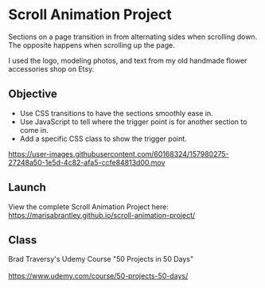 # Scroll Animation Project

Sections on a page transition in from alternating sides when scrolling down. The opposite happens when scrolling up the page.

I used the logo, modeling photos, and text from my old handmade flower accessories shop on Etsy.

## Objective
* Use CSS transitions to have the sections smoothly ease in.
* Use JavaScript to tell where the trigger point is for another section to come in.
* Add a specific CSS class to show the trigger point.

https://user-images.githubusercontent.com/60168324/157980275-27248a50-1e5d-4c82-afa5-ccfe84813d00.mov

## Launch

View the complete Scroll Animation Project here: https://marisabrantley.github.io/scroll-animation-project/

## Class
Brad Traversy's Udemy Course "50 Projects in 50 Days" <br>
<br>
https://www.udemy.com/course/50-projects-50-days/
